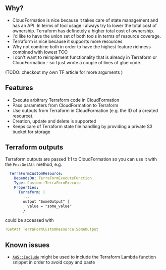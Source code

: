 ## Why?

 - CloudFormation is nice because it takes care of state management and has an API. In terms of tool usage I always try to lower the total cost of ownership. Terraform has definetely a higher total cost of ownership.
 - I'd like to have the union set of both tools in terms of resource coverage.
 - Terraform is nice because it supports more resources
 - Why not combine both in order to have the highest feature richness combined with lowest TCO
 - I don't want to reimplement functionality that is already in Terraform or CloudFormation - so I just wrote a couple of lines of glue code.

(TODO: checkout my own TF article for more arguments )

## Features

 - Execute arbitrary Terraform code in CloudFormation
 - Pass parameters from CloudFormation to Terraform
 - Use outputs from Terraform in CloudFormation (e.g. the ID of a created resource).
 - Creation, update and delete is supported
 - Keeps care of Terraform state file handling by providing a private S3 bucket for storage

## Terraform outputs

Terraform outputs are passed 1:1 to CloudFormation so you can use it with the `Fn::GetAtt` method, e.g.

```yaml
  TerraFormCustomResource:
    DependsOn: TerraFormExecuteFunction
    Type: Custom::TerraFormExecute
    Properties:
      Terraform: |
        ... 
        output "SomeOutput" {
          value = "some_value"
        }
```
could be accessed with
```yaml
!GetAtt TerraFormCustomResource.SomeOutput
```
## Known issues

 - [`AWS::Include`](http://docs.aws.amazon.com/AWSCloudFormation/latest/UserGuide/create-reusable-transform-function-snippets-and-add-to-your-template-with-aws-include-transform.html) might be used to include the Terraform Lambda function snippet in order to avoid copy and paste
